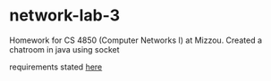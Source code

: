# network-lab-3
Homework for CS 4850 (Computer Networks I) at Mizzou.  Created a chatroom in java using socket

requirements stated [here](lab3_v1.pdf)
